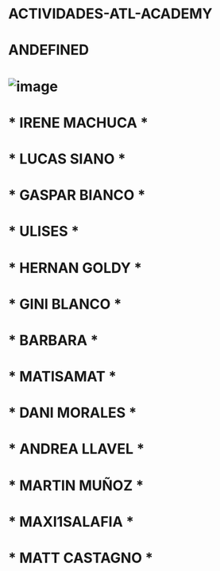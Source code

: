 #                                  ACTIVIDADES-ATL-ACADEMY

#                                       ANDEFINED   

#                    ![image](https://github.com/HernanGoldy/actividades-atl-academy/assets/112596102/fc099bd4-925f-4724-9d48-94770f3b646d) 

#  * IRENE MACHUCA  * 
#  * LUCAS SIANO    *   
#  * GASPAR BIANCO  * 
#  * ULISES         * 
#  * HERNAN GOLDY   * 
#  * GINI BLANCO    *  
#  * BARBARA        *  
#  * MATISAMAT      *  
#  * DANI MORALES   *  
#  * ANDREA LLAVEL  *  
#  * MARTIN MUÑOZ   *  
#  * MAXI1SALAFIA   *  
#  * MATT CASTAGNO  *  

